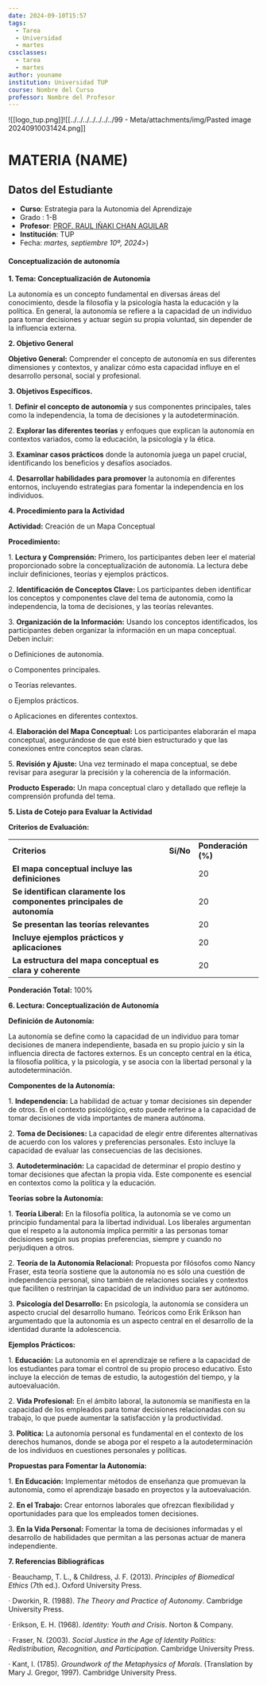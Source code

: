 ```yaml
---
date: 2024-09-10T15:57
tags:
  - Tarea
  - Universidad
  - martes
cssclasses:
  - tarea
  - martes
author: youname
institution: Universidad TUP
course: Nombre del Curso
professor: Nombre del Profesor
---
```

 ![[logo_tup.png]]![[../../../../../../../99 - Meta/attachments/img/Pasted image 20240910031424.png]]
# MATERIA (NAME)

## **Datos del Estudiante**

- **Curso**: Estrategia para la Autonomia del Aprendizaje
- Grado : 1-B
- **Profesor**: [PROF. RAUL IÑAKI CHAN AGUILAR](https://moodle.tecplayacar.edu.mx/user/view.php?id=4869&course=6031)
- **Institución**: TUP
- Fecha: _martes, septiembre 10º, 2024_>)

#### Conceptualización de autonomía

**1. Tema: Conceptualización de Autonomía**

La autonomía es un concepto fundamental en diversas áreas del conocimiento, desde la filosofía y la psicología hasta la educación y la política. En general, la autonomía se refiere a la capacidad de un individuo para tomar decisiones y actuar según su propia voluntad, sin depender de la influencia externa.

**2. Objetivo General**

**Objetivo General:** Comprender el concepto de autonomía en sus diferentes dimensiones y contextos, y analizar cómo esta capacidad influye en el desarrollo personal, social y profesional.

**3. Objetivos Específicos.**

1. **Definir el concepto de autonomía** y sus componentes principales, tales como la independencia, la toma de decisiones y la autodeterminación.

2. **Explorar las diferentes teorías** y enfoques que explican la autonomía en contextos variados, como la educación, la psicología y la ética.

3. **Examinar casos prácticos** donde la autonomía juega un papel crucial, identificando los beneficios y desafíos asociados.

4. **Desarrollar habilidades para promover** la autonomía en diferentes entornos, incluyendo estrategias para fomentar la independencia en los individuos.

**4. Procedimiento para la Actividad**

**Actividad:** Creación de un Mapa Conceptual

**Procedimiento:**

1. **Lectura y Comprensión:** Primero, los participantes deben leer el material proporcionado sobre la conceptualización de autonomía. La lectura debe incluir definiciones, teorías y ejemplos prácticos.

2. **Identificación de Conceptos Clave:** Los participantes deben identificar los conceptos y componentes clave del tema de autonomía, como la independencia, la toma de decisiones, y las teorías relevantes.

3. **Organización de la Información:** Usando los conceptos identificados, los participantes deben organizar la información en un mapa conceptual. Deben incluir:

o Definiciones de autonomía.

o Componentes principales.

o Teorías relevantes.

o Ejemplos prácticos.

o Aplicaciones en diferentes contextos.

4. **Elaboración del Mapa Conceptual:** Los participantes elaborarán el mapa conceptual, asegurándose de que esté bien estructurado y que las conexiones entre conceptos sean claras.

5. **Revisión y Ajuste:** Una vez terminado el mapa conceptual, se debe revisar para asegurar la precisión y la coherencia de la información.

**Producto Esperado:** Un mapa conceptual claro y detallado que refleje la comprensión profunda del tema.

**5. Lista de Cotejo para Evaluar la Actividad**

**Criterios de Evaluación:**

|   |   |   |
|---|---|---|
|**Criterios**|**Sí/No**|**Ponderación (%)**|
|**El mapa conceptual incluye las definiciones**||20|
|**Se identifican claramente los componentes principales de autonomía**||20|
|**Se presentan las teorías relevantes**||20|
|**Incluye ejemplos prácticos y aplicaciones**||20|
|**La estructura del mapa conceptual es clara y coherente**||20|

**Ponderación Total:** 100%

**6. Lectura: Conceptualización de Autonomía**

**Definición de Autonomía:**

La autonomía se define como la capacidad de un individuo para tomar decisiones de manera independiente, basada en su propio juicio y sin la influencia directa de factores externos. Es un concepto central en la ética, la filosofía política, y la psicología, y se asocia con la libertad personal y la autodeterminación.

**Componentes de la Autonomía:**

1. **Independencia:** La habilidad de actuar y tomar decisiones sin depender de otros. En el contexto psicológico, esto puede referirse a la capacidad de tomar decisiones de vida importantes de manera autónoma.

2. **Toma de Decisiones:** La capacidad de elegir entre diferentes alternativas de acuerdo con los valores y preferencias personales. Esto incluye la capacidad de evaluar las consecuencias de las decisiones.

3. **Autodeterminación:** La capacidad de determinar el propio destino y tomar decisiones que afectan la propia vida. Este componente es esencial en contextos como la política y la educación.

**Teorías sobre la Autonomía:**

1. **Teoría Liberal:** En la filosofía política, la autonomía se ve como un principio fundamental para la libertad individual. Los liberales argumentan que el respeto a la autonomía implica permitir a las personas tomar decisiones según sus propias preferencias, siempre y cuando no perjudiquen a otros.

2. **Teoría de la Autonomía Relacional:** Propuesta por filósofos como Nancy Fraser, esta teoría sostiene que la autonomía no es sólo una cuestión de independencia personal, sino también de relaciones sociales y contextos que faciliten o restrinjan la capacidad de un individuo para ser autónomo.

3. **Psicología del Desarrollo:** En psicología, la autonomía se considera un aspecto crucial del desarrollo humano. Teóricos como Erik Erikson han argumentado que la autonomía es un aspecto central en el desarrollo de la identidad durante la adolescencia.

**Ejemplos Prácticos:**

1. **Educación:** La autonomía en el aprendizaje se refiere a la capacidad de los estudiantes para tomar el control de su propio proceso educativo. Esto incluye la elección de temas de estudio, la autogestión del tiempo, y la autoevaluación.

2. **Vida Profesional:** En el ámbito laboral, la autonomía se manifiesta en la capacidad de los empleados para tomar decisiones relacionadas con su trabajo, lo que puede aumentar la satisfacción y la productividad.

3. **Política:** La autonomía personal es fundamental en el contexto de los derechos humanos, donde se aboga por el respeto a la autodeterminación de los individuos en cuestiones personales y políticas.

**Propuestas para Fomentar la Autonomía:**

1. **En Educación:** Implementar métodos de enseñanza que promuevan la autonomía, como el aprendizaje basado en proyectos y la autoevaluación.

2. **En el Trabajo:** Crear entornos laborales que ofrezcan flexibilidad y oportunidades para que los empleados tomen decisiones.

3. **En la Vida Personal:** Fomentar la toma de decisiones informadas y el desarrollo de habilidades que permitan a las personas actuar de manera independiente.

**7. Referencias Bibliográficas**

· Beauchamp, T. L., & Childress, J. F. (2013). _Principles of Biomedical Ethics_ (7th ed.). Oxford University Press.

· Dworkin, R. (1988). _The Theory and Practice of Autonomy_. Cambridge University Press.

· Erikson, E. H. (1968). _Identity: Youth and Crisis_. Norton & Company.

· Fraser, N. (2003). _Social Justice in the Age of Identity Politics: Redistribution, Recognition, and Participation_. Cambridge University Press.

· Kant, I. (1785). _Groundwork of the Metaphysics of Morals_. (Translation by Mary J. Gregor, 1997). Cambridge University Press.